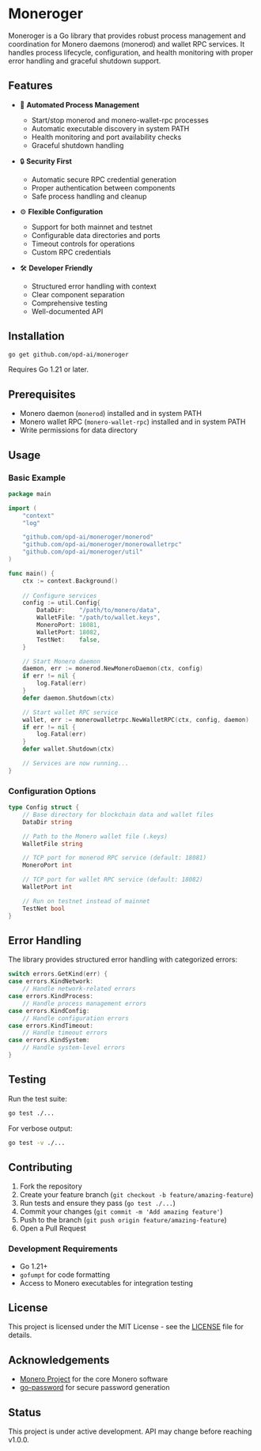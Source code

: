 # Moneroger

Moneroger is a Go library that provides robust process management and coordination for Monero daemons (monerod) and wallet RPC services. It handles process lifecycle, configuration, and health monitoring with proper error handling and graceful shutdown support.

## Features

- 🚀 **Automated Process Management**
  - Start/stop monerod and monero-wallet-rpc processes
  - Automatic executable discovery in system PATH
  - Health monitoring and port availability checks
  - Graceful shutdown handling

- 🔒 **Security First**
  - Automatic secure RPC credential generation
  - Proper authentication between components
  - Safe process handling and cleanup

- ⚙️ **Flexible Configuration**
  - Support for both mainnet and testnet
  - Configurable data directories and ports
  - Timeout controls for operations
  - Custom RPC credentials

- 🛠️ **Developer Friendly**
  - Structured error handling with context
  - Clear component separation
  - Comprehensive testing
  - Well-documented API

## Installation

```bash
go get github.com/opd-ai/moneroger
```

Requires Go 1.21 or later.

## Prerequisites

- Monero daemon (`monerod`) installed and in system PATH
- Monero wallet RPC (`monero-wallet-rpc`) installed and in system PATH
- Write permissions for data directory

## Usage

### Basic Example

```go
package main

import (
    "context"
    "log"

    "github.com/opd-ai/moneroger/monerod"
    "github.com/opd-ai/moneroger/monerowalletrpc"
    "github.com/opd-ai/moneroger/util"
)

func main() {
    ctx := context.Background()
    
    // Configure services
    config := util.Config{
        DataDir:    "/path/to/monero/data",
        WalletFile: "/path/to/wallet.keys",
        MoneroPort: 18081,
        WalletPort: 18082,
        TestNet:    false,
    }

    // Start Monero daemon
    daemon, err := monerod.NewMoneroDaemon(ctx, config)
    if err != nil {
        log.Fatal(err)
    }
    defer daemon.Shutdown(ctx)

    // Start wallet RPC service
    wallet, err := monerowalletrpc.NewWalletRPC(ctx, config, daemon)
    if err != nil {
        log.Fatal(err)
    }
    defer wallet.Shutdown(ctx)

    // Services are now running...
}
```

### Configuration Options

```go
type Config struct {
    // Base directory for blockchain data and wallet files
    DataDir string

    // Path to the Monero wallet file (.keys)
    WalletFile string

    // TCP port for monerod RPC service (default: 18081)
    MoneroPort int

    // TCP port for wallet RPC service (default: 18082)
    WalletPort int

    // Run on testnet instead of mainnet
    TestNet bool
}
```

## Error Handling

The library provides structured error handling with categorized errors:

```go
switch errors.GetKind(err) {
case errors.KindNetwork:
    // Handle network-related errors
case errors.KindProcess:
    // Handle process management errors
case errors.KindConfig:
    // Handle configuration errors
case errors.KindTimeout:
    // Handle timeout errors
case errors.KindSystem:
    // Handle system-level errors
}
```

## Testing

Run the test suite:

```bash
go test ./...
```

For verbose output:

```bash
go test -v ./...
```

## Contributing

1. Fork the repository
2. Create your feature branch (`git checkout -b feature/amazing-feature`)
3. Run tests and ensure they pass (`go test ./...`)
4. Commit your changes (`git commit -m 'Add amazing feature'`)
5. Push to the branch (`git push origin feature/amazing-feature`)
6. Open a Pull Request

### Development Requirements

- Go 1.21+
- `gofumpt` for code formatting
- Access to Monero executables for integration testing

## License

This project is licensed under the MIT License - see the [LICENSE](LICENSE) file for details.

## Acknowledgements

- [Monero Project](https://www.getmonero.org/) for the core Monero software
- [go-password](https://github.com/sethvargo/go-password) for secure password generation

## Status

This project is under active development. API may change before reaching v1.0.0.